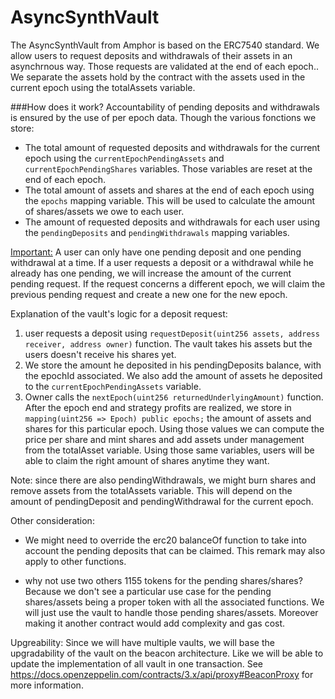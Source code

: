 # AsyncSynthVault

The AsyncSynthVault from Amphor is based on the ERC7540 standard.
We allow users to request deposits and withdrawals of their assets in an asynchrnous way. Those requests are validated at the end of each epoch.. We separate the assets hold by the contract with the assets used in the current epoch using the totalAssets variable.

###How does it work?
Accountability of pending deposits and withdrawals is ensured by the use of per epoch data. Though the various fonctions we store:

- The total amount of requested deposits and withdrawals for the current epoch using the `currentEpochPendingAssets` and `currentEpochPendingShares` variables. Those variables are reset at the end of each epoch.
- The total amount of assets and shares at the end of each epoch using the `epochs` mapping variable. This will be used to calculate the amount of shares/assets we owe to each user.
- The amount of requested deposits and withdrawals for each user using the `pendingDeposits` and `pendingWithdrawals` mapping variables.

<u>Important:</u> A user can only have one pending deposit and one pending withdrawal at a time. If a user requests a deposit or a withdrawal while he already has one pending, we will increase the amount of the current pending request. If the request concerns a different epoch, we will claim the previous pending request and create a new one for the new epoch.

Explanation of the vault's logic for a deposit request:

1. user requests a deposit using `requestDeposit(uint256 assets, address receiver, address owner)` function. The vault takes his assets but the users doesn't receive his shares yet.
2. We store the amount he deposited in his pendingDeposits balance, with the epochId associated. We also add the amount of assets he deposited to the `currentEpochPendingAssets` variable.
3. Owner calls the `nextEpoch(uint256 returnedUnderlyingAmount)` function. After the epoch end and strategy profits are realized, we store in `mapping(uint256 => Epoch) public epochs;` the amount of assets and shares for this particular epoch. Using those values we can compute the price per share and mint shares and add assets under management from the totalAsset variable. Using those same variables, users will be able to claim the right amount of shares anytime they want.

Note: since there are also pendingWithdrawals, we might burn shares and remove assets from the totalAssets variable. This will depend on the amount of pendingDeposit and pendingWithdrawal for the current epoch.

Other consideration:

- We might need to override the erc20 balanceOf function to take into account the pending deposits that can be claimed. This remark may also apply to other functions.

- why not use two others 1155 tokens for the pending shares/shares? Because we don't see a particular use case for the pending shares/assets being a proper token with all the associated functions. We will just use the vault to handle those pending shares/assets. Moreover making it another contract would add complexity and gas cost.

Upgreability:
Since we will have multiple vaults, we will base the upgradability of the vault on the beacon architecture. Like we will be able to update the implementation of all vault in one transaction. See https://docs.openzeppelin.com/contracts/3.x/api/proxy#BeaconProxy for more information.
